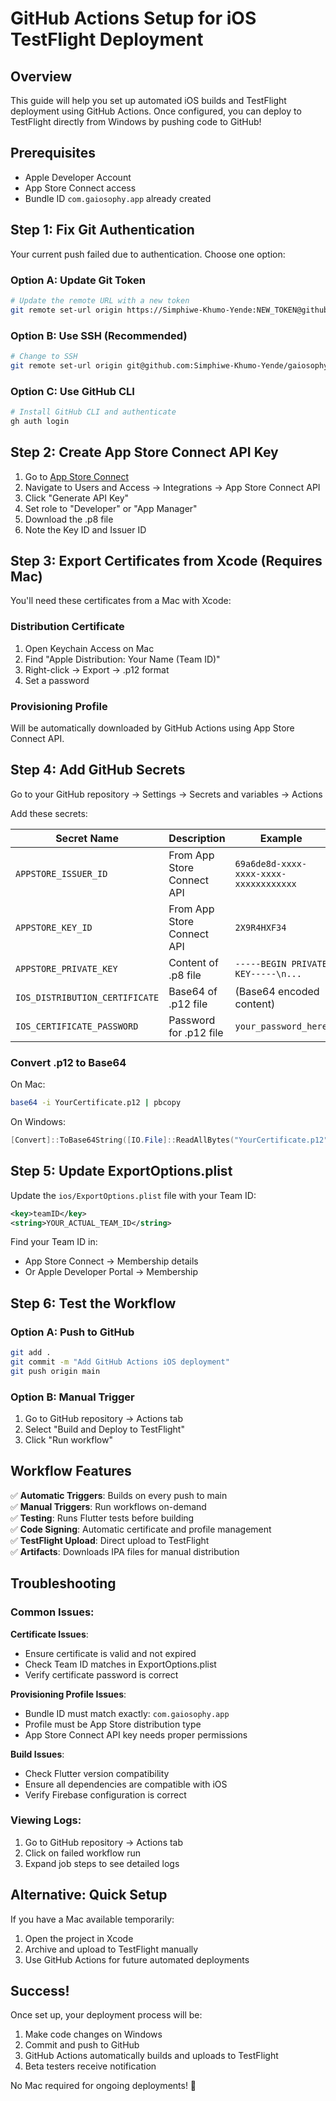 # GitHub Actions Setup for iOS TestFlight Deployment

## Overview
This guide will help you set up automated iOS builds and TestFlight deployment using GitHub Actions. Once configured, you can deploy to TestFlight directly from Windows by pushing code to GitHub!

## Prerequisites
- Apple Developer Account
- App Store Connect access
- Bundle ID `com.gaiosophy.app` already created

## Step 1: Fix Git Authentication

Your current push failed due to authentication. Choose one option:

### Option A: Update Git Token
```bash
# Update the remote URL with a new token
git remote set-url origin https://Simphiwe-Khumo-Yende:NEW_TOKEN@github.com/Simphiwe-Khumo-Yende/gaiosophy.git
```

### Option B: Use SSH (Recommended)
```bash
# Change to SSH
git remote set-url origin git@github.com:Simphiwe-Khumo-Yende/gaiosophy.git
```

### Option C: Use GitHub CLI
```bash
# Install GitHub CLI and authenticate
gh auth login
```

## Step 2: Create App Store Connect API Key

1. Go to [App Store Connect](https://appstoreconnect.apple.com)
2. Navigate to Users and Access → Integrations → App Store Connect API
3. Click "Generate API Key"
4. Set role to "Developer" or "App Manager"
5. Download the .p8 file
6. Note the Key ID and Issuer ID

## Step 3: Export Certificates from Xcode (Requires Mac)

You'll need these certificates from a Mac with Xcode:

### Distribution Certificate
1. Open Keychain Access on Mac
2. Find "Apple Distribution: Your Name (Team ID)"
3. Right-click → Export → .p12 format
4. Set a password

### Provisioning Profile
Will be automatically downloaded by GitHub Actions using App Store Connect API.

## Step 4: Add GitHub Secrets

Go to your GitHub repository → Settings → Secrets and variables → Actions

Add these secrets:

| Secret Name | Description | Example |
|-------------|-------------|---------|
| `APPSTORE_ISSUER_ID` | From App Store Connect API | `69a6de8d-xxxx-xxxx-xxxx-xxxxxxxxxxxx` |
| `APPSTORE_KEY_ID` | From App Store Connect API | `2X9R4HXF34` |
| `APPSTORE_PRIVATE_KEY` | Content of .p8 file | `-----BEGIN PRIVATE KEY-----\n...` |
| `IOS_DISTRIBUTION_CERTIFICATE` | Base64 of .p12 file | (Base64 encoded content) |
| `IOS_CERTIFICATE_PASSWORD` | Password for .p12 file | `your_password_here` |

### Convert .p12 to Base64
On Mac:
```bash
base64 -i YourCertificate.p12 | pbcopy
```

On Windows:
```powershell
[Convert]::ToBase64String([IO.File]::ReadAllBytes("YourCertificate.p12"))
```

## Step 5: Update ExportOptions.plist

Update the `ios/ExportOptions.plist` file with your Team ID:
```xml
<key>teamID</key>
<string>YOUR_ACTUAL_TEAM_ID</string>
```

Find your Team ID in:
- App Store Connect → Membership details
- Or Apple Developer Portal → Membership

## Step 6: Test the Workflow

### Option A: Push to GitHub
```bash
git add .
git commit -m "Add GitHub Actions iOS deployment"
git push origin main
```

### Option B: Manual Trigger
1. Go to GitHub repository → Actions tab
2. Select "Build and Deploy to TestFlight"
3. Click "Run workflow"

## Workflow Features

✅ **Automatic Triggers**: Builds on every push to main  
✅ **Manual Triggers**: Run workflows on-demand  
✅ **Testing**: Runs Flutter tests before building  
✅ **Code Signing**: Automatic certificate and profile management  
✅ **TestFlight Upload**: Direct upload to TestFlight  
✅ **Artifacts**: Downloads IPA files for manual distribution  

## Troubleshooting

### Common Issues:

**Certificate Issues**:
- Ensure certificate is valid and not expired
- Check Team ID matches in ExportOptions.plist
- Verify certificate password is correct

**Provisioning Profile Issues**:
- Bundle ID must match exactly: `com.gaiosophy.app`
- Profile must be App Store distribution type
- App Store Connect API key needs proper permissions

**Build Issues**:
- Check Flutter version compatibility
- Ensure all dependencies are compatible with iOS
- Verify Firebase configuration is correct

### Viewing Logs:
1. Go to GitHub repository → Actions tab
2. Click on failed workflow run
3. Expand job steps to see detailed logs

## Alternative: Quick Setup

If you have a Mac available temporarily:
1. Open the project in Xcode
2. Archive and upload to TestFlight manually
3. Use GitHub Actions for future automated deployments

## Success!

Once set up, your deployment process will be:
1. Make code changes on Windows
2. Commit and push to GitHub
3. GitHub Actions automatically builds and uploads to TestFlight
4. Beta testers receive notification

No Mac required for ongoing deployments! 🎉
